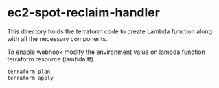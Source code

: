 # ec2-spot-reclaim-handler

This directory holds the terraform code to create Lambda function along with all the necessary components.

To enable webhook modify the environment value on lambda function terraform resource (lambda.tf).

```bash
terraform plan
terraform apply
```
